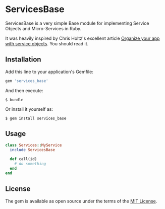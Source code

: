 # ServicesBase

ServicesBase is a very simple Base module for implementing Service Objects and Micro-Services in Ruby.

It was heavily inspired by Chris Holtz's excellent article [Organize your app with service objects](http://chrisholtz.com/blog/organize-your-app-with-service-objects/). You should read it.

## Installation

Add this line to your application's Gemfile:

```ruby
gem 'services_base'
```

And then execute:

    $ bundle

Or install it yourself as:

    $ gem install services_base

## Usage

```ruby
class Services::MyService
  include ServicesBase

  def call(id)
    # do something
  end
end
```

## License

The gem is available as open source under the terms of the [MIT License](http://opensource.org/licenses/MIT).

